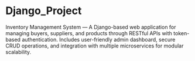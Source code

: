 # Django_Project
Inventory Management System — A Django-based web application for managing buyers, suppliers, and products through RESTful APIs with token-based authentication. Includes user-friendly admin dashboard, secure CRUD operations, and integration with multiple microservices for modular scalability.
